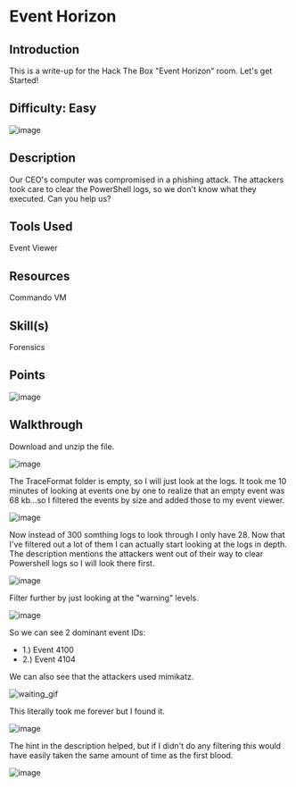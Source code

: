 # Event Horizon
## Introduction
This is a write-up for the Hack The Box "Event Horizon" room. Let's get Started!

## Difficulty: Easy
![image](https://github.com/zrmartin71/HTB_Write_Ups/assets/54414820/57607765-3009-4884-8243-1f79787dfb00)

## Description
Our CEO's computer was compromised in a phishing attack. The attackers took care to clear the PowerShell logs, so we don't know what they executed. Can you help us?

## Tools Used
Event Viewer

## Resources
Commando VM

## Skill(s)
Forensics 

## Points
![image](https://github.com/zrmartin71/HTB_Write_Ups/assets/54414820/d8cc0871-1c77-4704-8717-397b1ac16217)

## Walkthrough

Download and unzip the file.

![image](https://github.com/zrmartin71/HTB_Write_Ups/assets/54414820/5e7cee21-ecd3-499d-b22a-3c141bd1c56c)

The TraceFormat folder is empty, so I will just look at the logs. It took me 10 minutes of looking at events one by one to realize that an empty event was 68 kb...so I filtered the events by size and added those to my event viewer.

![image](https://github.com/zrmartin71/HTB_Write_Ups/assets/54414820/35ad0e30-04af-4228-92b7-217208b7ad20)

Now instead of 300 somthing logs to look through I only have 28. Now that I've filtered out a lot of them I can actually start looking at the logs in depth. The description mentions the attackers went out of their way to clear Powershell logs so I will look there first.

![image](https://github.com/zrmartin71/HTB_Write_Ups/assets/54414820/db1b5ab9-4c4e-4b12-8f6b-1a6bce5458e1)

Filter further by just looking at the "warning" levels.

![image](https://github.com/zrmartin71/HTB_Write_Ups/assets/54414820/7702c4eb-3acb-4f51-a9cf-4f8e4107a476)

So we can see 2 dominant event IDs:
 - 1.) Event 4100
 - 2.) Event 4104

 We can also see that the attackers used mimikatz.

 ![waiting_gif](https://github.com/zrmartin71/HTB_Write_Ups/assets/54414820/e4a07764-7536-417e-bd92-1d6a9a1095ba)

 This literally took me forever but I found it.

 ![image](https://github.com/zrmartin71/HTB_Write_Ups/assets/54414820/66253311-e9ab-4a1a-9d2c-53df7eaac062)

The hint in the description helped, but if I didn't do any filtering this would have easily taken the same amount of time as the first blood.

![image](https://github.com/zrmartin71/HTB_Write_Ups/assets/54414820/43bfc9eb-5003-444e-8308-1f1eb058ee29)

